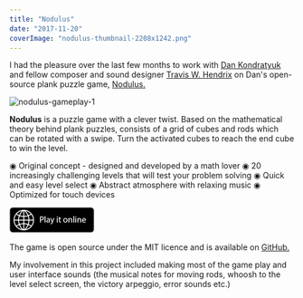 ```yaml
---
title: "Nodulus"
date: "2017-11-20"
coverImage: "nodulus-thumbnail-2208x1242.png"
---
```


I had the pleasure over the last few months to work with [Dan Kondratyuk](https://hyperparticle.com/about/) and fellow composer and sound designer [Travis W. Hendrix](http://traviswhendrix.com/) on Dan's open-source plank puzzle game, [Nodulus.](https://github.com/Hyperparticle/nodulus)

![nodulus-gameplay-1](images/nodulus-gameplay-1.gif)

**Nodulus** is a puzzle game with a clever twist. Based on the mathematical theory behind plank puzzles, consists of a grid of cubes and rods which can be rotated with a swipe. Turn the activated cubes to reach the end cube to win the level.

◉ Original concept - designed and developed by a math lover ◉ 20 increasingly challenging levels that will test your problem solving ◉ Quick and easy level select ◉ Abstract atmosphere with relaxing music ◉ Optimized for touch devices

[![Download_on_the_App_Store_Badge_US-UK_135x40](images/download_on_the_app_store_badge_us-uk_135x40.png)](https://hyperparticle.com/nodulus)

The game is open source under the MIT licence and is available on [GitHub.](https://github.com/Hyperparticle/nodulus)

My involvement in this project included making most of the game play and user interface sounds (the musical notes for moving rods, whoosh to the level select screen, the victory arpeggio, error sounds etc.)
